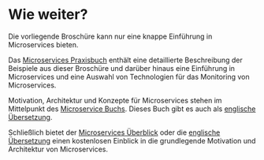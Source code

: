 # Wie weiter?

Die vorliegende Broschüre kann nur eine knappe Einführung in
Microservices bieten.

Das [Microservices Praxisbuch](http://microservices-praxisbuch.de/)
enthält eine detaillierte Beschreibung der Beispiele aus dieser
Broschüre und darüber hinaus eine Einführung in Microservices und eine
Auswahl von Technologien für das Monitoring von Microservices.

Motivation, Architektur und Konzepte für Microservices stehen im
Mittelpunkt des
[Microservice Buchs](http://microservices-buch.de/). Dieses Buch gibt
es auch als [englische Übersetzung](http://microservices-book.com/).

Schließlich bietet der
[Microservices Überblick](http://microservices-buch.de/ueberblick.html)
oder die
[englische Übersetzung](http://microservices-book.com/primer.html)
einen kostenlosen Einblick in die grundlegende Motivation und
Architektur von Microservices.
